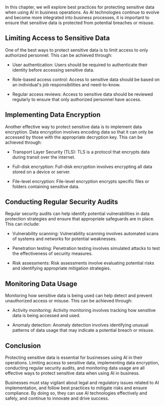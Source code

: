 
In this chapter, we will explore best practices for protecting sensitive data when using AI in business operations. As AI technologies continue to evolve and become more integrated into business processes, it is important to ensure that sensitive data is protected from potential breaches or misuse.

Limiting Access to Sensitive Data
---------------------------------

One of the best ways to protect sensitive data is to limit access to only authorized personnel. This can be achieved through:

* User authentication: Users should be required to authenticate their identity before accessing sensitive data.

* Role-based access control: Access to sensitive data should be based on an individual's job responsibilities and need-to-know.

* Regular access reviews: Access to sensitive data should be reviewed regularly to ensure that only authorized personnel have access.

Implementing Data Encryption
----------------------------

Another effective way to protect sensitive data is to implement data encryption. Data encryption involves encoding data so that it can only be accessed by those with the appropriate decryption key. This can be achieved through:

* Transport Layer Security (TLS): TLS is a protocol that encrypts data during transit over the internet.

* Full-disk encryption: Full-disk encryption involves encrypting all data stored on a device or server.

* File-level encryption: File-level encryption encrypts specific files or folders containing sensitive data.

Conducting Regular Security Audits
----------------------------------

Regular security audits can help identify potential vulnerabilities in data protection strategies and ensure that appropriate safeguards are in place. This can include:

* Vulnerability scanning: Vulnerability scanning involves automated scans of systems and networks for potential weaknesses.

* Penetration testing: Penetration testing involves simulated attacks to test the effectiveness of security measures.

* Risk assessments: Risk assessments involve evaluating potential risks and identifying appropriate mitigation strategies.

Monitoring Data Usage
---------------------

Monitoring how sensitive data is being used can help detect and prevent unauthorized access or misuse. This can be achieved through:

* Activity monitoring: Activity monitoring involves tracking how sensitive data is being accessed and used.

* Anomaly detection: Anomaly detection involves identifying unusual patterns of data usage that may indicate a potential breach or misuse.

Conclusion
----------

Protecting sensitive data is essential for businesses using AI in their operations. Limiting access to sensitive data, implementing data encryption, conducting regular security audits, and monitoring data usage are all effective ways to protect sensitive data when using AI in business.

Businesses must stay vigilant about legal and regulatory issues related to AI implementation, and follow best practices to mitigate risks and ensure compliance. By doing so, they can use AI technologies effectively and safely, and continue to innovate and drive success.

